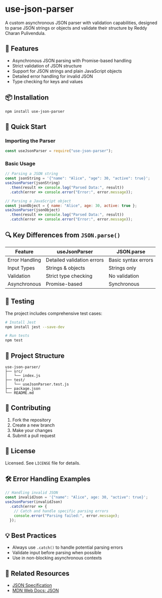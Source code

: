 # use-json-parser

A custom asynchronous JSON parser with validation capabilities, designed to parse JSON strings or objects and validate their structure by Reddy Charan Pulivendula.

## 🌟 Features

- Asynchronous JSON parsing with Promise-based handling
- Strict validation of JSON structure
- Support for JSON strings and plain JavaScript objects
- Detailed error handling for invalid JSON
- Type checking for keys and values

## 📦 Installation

```bash
npm install use-json-parser
```

## 🚀 Quick Start

### Importing the Parser

```javascript
const useJsonParser = require("use-json-parser");
```

### Basic Usage

```javascript
// Parsing a JSON string
const jsonString = '{"name": "Alice", "age": 30, "active": true}';
useJsonParser(jsonString)
  .then(result => console.log("Parsed Data:", result))
  .catch(error => console.error("Error:", error.message));

// Parsing a JavaScript object
const jsonObject = { name: "Alice", age: 30, active: true };
useJsonParser(jsonObject)
  .then(result => console.log("Parsed Data:", result))
  .catch(error => console.error("Error:", error.message));
```

## 🔍 Key Differences from `JSON.parse()`

| Feature | useJsonParser | JSON.parse |
|---------|---------------|------------|
| Error Handling | Detailed validation errors | Basic syntax errors |
| Input Types | Strings & objects | Strings only |
| Validation | Strict type checking | No validation |
| Asynchronous | Promise-based | Synchronous |

## 🧪 Testing

The project includes comprehensive test cases:

```bash
# Install Jest
npm install jest --save-dev

# Run tests
npm test
```

## 📂 Project Structure

```
use-json-parser/
├── src/
│   └── index.js
├── test/
│   └── useJsonParser.test.js
├── package.json
└── README.md
```

## 🤝 Contributing

1. Fork the repository
2. Create a new branch
3. Make your changes
4. Submit a pull request

## 📄 License

 Licensed. See `LICENSE` file for details.

## 🛠️ Error Handling Examples

```javascript
// Handling invalid JSON
const invalidJson = '{"name": "Alice", age: 30, "active": true}';
useJsonParser(invalidJson)
  .catch(error => {
    // Catch and handle specific parsing errors
    console.error("Parsing failed:", error.message);
  });
```

## 💡 Best Practices

- Always use `.catch()` to handle potential parsing errors
- Validate input before parsing when possible
- Use in non-blocking asynchronous contexts

## 🔗 Related Resources

- [JSON Specification](https://www.json.org/)
- [MDN Web Docs: JSON](https://developer.mozilla.org/en-US/docs/Web/JavaScript/Reference/Global_Objects/JSON)